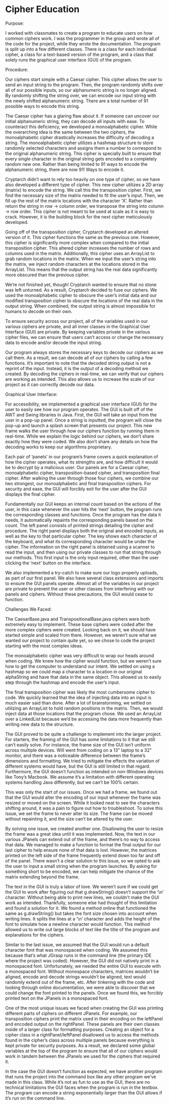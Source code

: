 # Cipher Education

Purpose:

I worked with classmates to create a program to educate users on how common ciphers work. I was the programmer in the group and wrote all of the code for the project, while they wrote the documentation. The program is split up into a few different classes. There is a class for each individual cipher, a class for a text-based version of the program, and a class that solely runs the graphical user interface (GUI) of the program.

Procedure:

Our ciphers start simple with a Caesar cipher. This cipher allows the user to send an input string to the program. Then, the program randomly shifts over all of our possible inputs, so our alphanumeric string is no longer aligned. By randomly shifting the string over, we can encode our input string with the newly shifted alphanumeric string. There are a total number of 91 possible ways to encode this string.

The Caesar cipher has a glaring flaw about it. If someone can uncover our initial alphanumeric string, they can decode all inputs with ease. To counteract this deficiency, we developed a monoalphabetic cipher. While the overarching idea is the same between the two ciphers, the monoalphabetic cipher drastically increases the difficulty of decoding a string. The monoalphabetic cipher utilizes a hashmap structure to store randomly selected characters and assigns them a number to correspond to the original alphanumeric string. This cipher is specially built to ensure that every single character in the original string gets encoded to a completely random new one. Rather than being limited to 91 ways to encode the alphanumeric string, there are now 91! Ways to encode it.

Cryptarch didn’t want to rely too heavily on one type of cipher, so we have also developed a different type of cipher. This new cipher utilizes a 2D array (matrix) to encode the string. We call this the transposition cipher. First, we find the necessary size of the matrix needed to fit the user’s input. Then, we fill up the rest of the matrix locations with the character ‘X’. Rather than return the string in row -> column order, we transpose the string into column -> row order. This cipher is not meant to be used at scale as it is easy to crack. However, it is the building block for the next cipher meticulously developed.

Going off of the transposition cipher, Cryptarch developed an altered version of it. This cipher functions the same as the previous one. However, this cipher is significantly more complex when compared to the initial transposition cipher. This altered cipher increases the number of rows and columns used in the matrix. Additionally, this cipher uses an ArrayList to grab random locations in the matrix. When we input the user’s string into the matrix, we inject random characters at the locations stored in the ArrayList. This means that the output string has the real data significantly more obscured than the previous cipher.

We’re not finished yet, though! Cryptarch wanted to ensure that no stone was left unturned. As a result, Cryptarch decided to fuse our ciphers. We used the monoalphabetic cipher to obscure the user’s initial data and our modified transposition cipher to obscure the locations of the real data in the output string. When combined, the output string is almost impossible for humans to decode on their own.

To ensure security across our project, all of the variables used in our various ciphers are private, and all inner classes in the Graphical User Interface (GUI) are private. By keeping variables private in the various cipher files, we can ensure that users can’t access or change the necessary data to encode and/or decode the input string.

Our program always stores the necessary keys to decode our ciphers as we call them. As a result, we can decode all of our ciphers by calling a few functions. It’s important to note that the decoded string output is not a reprint of the input. Instead, it is the output of a decoding method we created. By decoding the ciphers in real-time, we can verify that our ciphers are working as intended. This also allows us to increase the scale of our project as it can correctly decode our data.


Graphical User Interface:

For accessibility, we implemented a graphical user interface (GUI) for the user to easily see how our program operates. The GUI is built off of the AWT and Swing libraries in Java. First, the GUI will take an input from the user in a pop-up panel. Once a string is inputted, the program will close the pop-up and launch a splash screen that presents our project. This new frame walks the user through how our ciphers function by running them in real-time. While we explain the logic behind our ciphers, we don’t share exactly how they were coded. We also don’t share any details on how the decoding works to keep our algorithms proprietary.

Each pair of ‘panels’ in our program’s frame covers a quick explanation of how the cipher operates, what its strengths are, and how difficult it would be to decrypt by a malicious user. Our panels are for a Caesar cipher, monoalphabetic cipher, transposition-based cipher, and transposition final cipher. After walking the user through those four ciphers, we combine our two strongest, our monoalphabetic and final transposition ciphers. For security and ease, the GUI will forcibly exit for the user after the GUI displays the final cipher.

Fundamentally our GUI keeps an internal count based on the actions of the user, in this case whenever the user hits the ‘next’ button, the program runs the corresponding classes and functions. Once the program has the data it needs, it automatically repaints the corresponding panels based on the count. The left panel consists of printed strings detailing the cipher and procedure. The right panel displays both the original and encoded inputs, as well as the key to that particular cipher. The key shows each character of the keyboard, and what its corresponding character would be under the cipher. The information on the right panel is obtained using a scanner to read the input, and then using our private classes to run that string through our methods. This first input is the only input required, other than the user clicking the ‘next’ button on the interface.

We also implemented a try-catch to make sure our logo properly uploads, as part of our first panel. We also have several class extensions and imports to ensure the GUI panels operate. Almost all of the variables in our project are private to prevent the user or other classes from interfering with our panels and ciphers. Without these precautions, the GUI would cease to function.


Challenges We Faced:

The CaesarBase.java and TranspositionalBase.java ciphers were both extremely easy to implement. These base ciphers were coded after the more complex ciphers were created. Looking back on it, we should have started simple and scaled from there. However, we weren’t sure what we wanted our project to contain quite yet, so we chose to code the project starting with the most complex ideas.

The monoalphabetic cipher was very difficult to wrap our heads around when coding. We knew how the cipher would function, but we weren’t sure how to get the computer to understand our intent. We settled on using a hashmap so we could map a character to a location in our original alphaString and have that data in the same object. This allowed us to easily step through the hashmap and encode the user’s input.

The final transposition cipher was likely the most cumbersome cipher to code. We quickly learned that the idea of injecting data into an input is much easier said than done. After a lot of brainstorming, we settled on utilizing an ArrayList to hold random positions in the matrix. Then, we would inject data at those locations that the program chose. We used an ArrayList over a LinkedList because we’d be accessing the data more frequently than writing new data to the structure.

The GUI proved to be quite a challenge to implement into the larger project. For starters, the framing of the GUI has some limitations to it that we still can’t easily solve. For instance, the frame size of the GUI isn’t uniform across multiple devices. Will went from coding on a 13” laptop to a 32” monitor, and there was a noticeable difference between the frame’s dimensions and formatting. We tried to mitigate the effects the variation of different systems would have, but the GUI is still limited in that regard. Furthermore, the GUI doesn’t function as intended on non-Windows devices like Tony’s Macbook. We assume it’s a limitation with different operating systems handling Java differently, but we can’t be 100% certain.

This was only the start of our issues. Once we had a frame, we found out that the GUI would alter the encoding of our input whenever the frame was resized or moved on the screen. While it looked neat to see the characters shifting around, it was a pain to figure out how to troubleshoot. To solve this issue, we set the frame to never alter its size. The frame can be moved without repainting it, and the size can’t be altered by the user.

By solving one issue, we created another one. Disallowing the user to resize the frame was a great idea until it was implemented. Now, the text in our various JPanels can extend out of the frame, and there’s no way to access that data. We managed to make a function to format the final output for our last cipher to help ensure none of that data is lost. However, the matrices printed on the left side of the frame frequently extend down too far and off of the panel. There wasn’t a clear solution to this issue, so we opted to ask the user to input a small string when the program launches. By asking for something short to be encoded, we can help mitigate the chance of the matrix extending beyond the frame. 

The text in the GUI is truly a labor of love. We weren’t sure if we could get the GUI to work after figuring out that g.drawString() doesn’t support the ‘\n’ character. Without being able to print new lines, we couldn’t make the GUI work as intended. Thankfully, someone else had thought of this limitation and found a solution for it. We found a method online that functioned the same as g.drawString() but takes the font size chosen into account when writing lines. It splits the lines at a ‘\n’ character and adds the height of the font to simulate how a newline character would function. This method allowed us to write out large blocks of text like the title of the program and explanations for the ciphers.

Similar to the last issue, we assumed that the GUI would run a default character font that was monospaced when coding. We assumed this because that’s what JGrasp runs in the command line (the primary IDE where the project was coded). However, the GUI did not natively print in a monospaced font. Unfortunately, we needed the entire GUI to execute with a monospaced font. Without monospace characters, matrices wouldn’t be aligned, encode and decode strings wouldn’t be aligned, text would randomly extend out of the frame, etc. After tinkering with the code and looking through online documentation, we were able to discover that we could change the font printed to the panels. Once we found this, we forcibly printed text on the JPanels in a monospaced font.

One of the most unique issues we faced when creating the GUI was printing different parts of ciphers on different JPanels. For example, our transposition ciphers print the matrix used in their encoding on the leftPanel and encoded output on the rightPanel. These panels are their own classes inside of a larger class for formatting purposes. Creating an object for a cipher class in a rightPanel/leftPanel disallowed us to access the methods found in the cipher’s class across multiple panels because everything is kept private for security purposes. As a result, we declared some global variables at the top of the program to ensure that all of our ciphers would work in tandem between the JPanels we used for the ciphers that required it.

In the case the GUI doesn’t function as expected, we have another program that runs the project into the command box like any other program we’ve made in this class. While it’s not as fun to use as the GUI, there are no technical limitations the GUI faces when the program is run in the textbox. The program can encode a string exponentially larger than the GUI allows if it’s run on the command line.
